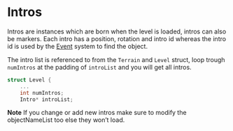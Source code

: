 # Intros

Intros are instances which are born when the level is loaded, intros can also be markers. Each intro has a position, rotation and intro id whereas the intro id is used by the [Event](event) system to find the object.

The intro list is referenced to from the `Terrain` and `Level` struct, loop trough `numIntros` at the padding of `introList` and you will get all intros.
```cpp
struct Level {
	...
	int numIntros;
	Intro* introList;
```

**Note** If you change or add new intros make sure to modify the objectNameList too else they won’t load.